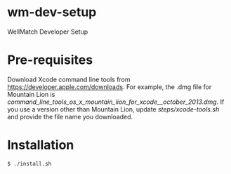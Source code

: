 wm-dev-setup
============

WellMatch Developer Setup

# Pre-requisites #

Download Xcode command line tools from <https://developer.apple.com/downloads>. For example, the .dmg file for Mountain Lion is *command_line_tools_os_x_mountain_lion_for_xcode__october_2013.dmg*. If you use a version other than Mountain Lion, update *steps/xcode-tools.sh* and provide the file name you downloaded.

# Installation #

```
$ ./install.sh
```
